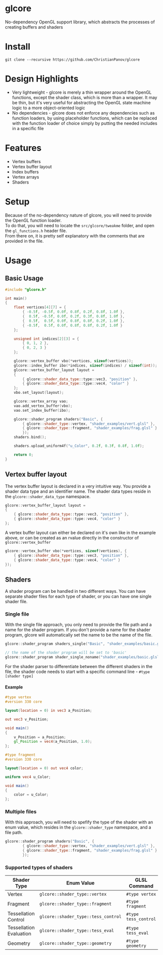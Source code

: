# glcore
No-dependency OpenGL support library, which abstracts the processes of creating buffers and shaders
# Install
```
git clone --recursive https://github.com/ChristianPanov/glcore
```
# Design Highlights
- Very lightweight - glcore is merely a thin wrapper around the OpenGL functions, except the shader class, which is more than a wrapper. It may be thin, but it's very useful for abstracting the OpenGL state machine logic to a more object-oriented logic
- No dependencies - glcore does not enforce any dependencies such as function loaders, by using placeholder functions, which can be replaced with the function loader of choice simply by putting the needed includes in a specific file
# Features
- Vertex buffers
- Vertex buffer layout
- Index buffers
- Vertex arrays
- Shaders
# Setup
Because of the no-dependency nature of glcore, you will need to provide the OpenGL function loader.\
To do that, you will need to locate the ```src/glcore/tweakme``` folder, and open the ```gl_functions.h``` header file.\
From there on, it is pretty self explanatory with the comments that are provided in the file.
# Usage
## Basic Usage
```cpp
#include "glcore.h"

int main()
{
	float vertices[4][7] = {
		{ -0.5f, -0.5f, 0.0f, 0.8f, 0.2f, 0.8f, 1.0f },
		{  0.5f, -0.5f, 0.0f, 0.2f, 0.3f, 0.8f, 1.0f },
		{  0.5f,  0.5f, 0.0f, 0.8f, 0.8f, 0.2f, 1.0f },
		{ -0.5f,  0.5f, 0.0f, 0.8f, 0.8f, 0.2f, 1.0f }
	};

	unsigned int indices[2][3] = {
		{ 0, 1, 2 },
		{ 0, 2, 3 }
	};

	glcore::vertex_buffer vbo(*vertices, sizeof(vertices));
	glcore::index_buffer ibo(*indices, sizeof(indices) / sizeof(int));
	glcore::vertex_buffer_layout layout =
	{
		{ glcore::shader_data_type::type::vec3, "position" },
		{ glcore::shader_data_type::type::vec4, "color" }
	};
	vbo.set_layout(layout);

	glcore::vertex_array vao;
	vao.add_vertex_buffer(vbo);
	vao.set_index_buffer(ibo);

	glcore::shader_program shaders("Basic", {
		{ glcore::shader_type::vertex, "shader_examples/vert.glsl" },
		{ glcore::shader_type::fragment, "shader_examples/frag.glsl" }
		});
	shaders.bind();

	shaders.upload_uniform4f("u_Color", 0.2f, 0.3f, 0.8f, 1.0f);

	return 0;
}
```
## Vertex buffer layout
The vertex buffer layout is declared in a very intuitive way. You provide a shader data type and an identifier name. The shader data types reside in the ```glcore::shader_data_type``` namespace.
```cpp
glcore::vertex_buffer_layout layout =
{
	{ glcore::shader_data_type::type::vec3, "position" },
	{ glcore::shader_data_type::type::vec4, "color" }
};
```
A vertex buffer layout can either be declared on it's own like in the example above, or can be created as an rvalue directly in the constructor of ```glcore::vertex_buffer```
```cpp
glcore::vertex_buffer vbo(*vertices, sizeof(vertices), {
	{ glcore::shader_data_type::type::vec3, "position" },
	{ glcore::shader_data_type::type::vec4, "color" }
});
```
## Shaders
A shader program can be handled in two different ways. You can have separate shader files for each type of shader, or you can have one single shader file.
### Single file
With the single file approach, you only need to provide the file path and a name for the shader program. If you don't provide a name for the shader program, glcore will automatically set the name to be the name of the file.
```cpp
glcore::shader_program shaders_single("Basic", "shader_examples/basic.glsl");

// the name of the shader program will be set to 'basic'
glcore::shader_program shader_single_noname("shader_examples/basic.glsl");
```
For the shader parser to differentiate between the different shaders in the file, the shader code needs to start with a specific command line - ```#type [shader type]```
#### Example
```glsl
#type vertex
#version 330 core

layout(location = 0) in vec3 a_Position;

out vec3 v_Position;

void main()
{
	v_Position = a_Position;
	gl_Position = vec4(a_Position, 1.0);
};

#type fragment
#version 330 core

layout(location = 0) out vec4 color;

uniform vec4 u_Color;

void main()
{
	color = u_Color;
};
```
### Multiple files
With this approach, you will need to spefify the type of the shader with an enum value, which resides in the ```glcore::shader_type``` namespace, and a file path.
```cpp
glcore::shader_program shaders("Basic", {
		{ glcore::shader_type::vertex, "shader_examples/vert.glsl" },
		{ glcore::shader_type::fragment, "shader_examples/frag.glsl" }
		});
```
### Supported types of shaders
Shader Type | Enum Value | GLSL Command
------------ | ------------- | -------------
Vertex | ```glcore::shader_type::vertex``` | ```#type vertex```
Fragment | ```glcore::shader_type::fragment``` | ```#type fragment```
Tessellation Control | ```glcore::shader_type::tess_control``` | ```#type tess_control```
Tessellation Evaluation | ```glcore::shader_type::tess_eval``` | ```#type tess_eval```
Geometry | ```glcore::shader_type::geometry``` | ```#type geometry```
